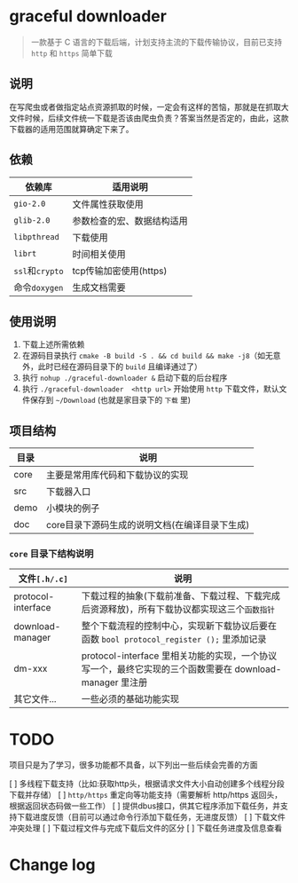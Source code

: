 # graceful downloader

> 一款基于 C 语言的下载后端，计划支持主流的下载传输协议，目前已支持 `http` 和 `https` 简单下载

## 说明

在写爬虫或者做指定站点资源抓取的时候，一定会有这样的苦恼，那就是在抓取大文件时候，后续文件统一下载是否该由爬虫负责？答案当然是否定的，由此，这款下载器的适用范围就算确定下来了。

## 依赖

|依赖库|适用说明|
| --- | --- |
|`gio-2.0`|文件属性获取使用|
|`glib-2.0`|参数检查的宏、数据结构适用|
|`libpthread`|下载使用|
|`librt`|时间相关使用|
|`ssl`和`crypto`|tcp传输加密使用(https)|
|命令`doxygen`|生成文档需要|

## 使用说明

1. 下载上述所需依赖
2. 在源码目录执行 `cmake -B build -S . && cd build && make -j8`（如无意外，此时已经在源码目录下的 `build` 且编译通过了）
3. 执行 `nohup ./graceful-downloader &` 启动下载的后台程序
4. 执行 `./graceful-downloader  <http url>` 开始使用 `http` 下载文件，默认文件保存到 `~/Download` (也就是家目录下的 `下载` 里)

## 项目结构

|目录|说明|
|---|---|
|core|主要是常用库代码和下载协议的实现|
|src|下载器入口|
|demo|小模块的例子|
|doc|core目录下源码生成的说明文档(在编译目录下生成)|

### `core` 目录下结构说明

|文件`[.h/.c]`|说明|
| --- | --- |
|protocol-interface|下载过程的抽象(下载前准备、下载过程、下载完成后资源释放)，所有下载协议都实现这三个`函数指针`|
|download-manager|整个下载流程的控制中心，实现新下载协议后要在函数 `bool protocol_register ();` 里添加记录|
|dm-xxx|protocol-interface 里相关功能的实现，一个协议写一个，最终它实现的三个函数需要在 download-manager 里注册|
|其它文件...|一些必须的基础功能实现|


# TODO

项目只是为了学习，很多功能都不具备，以下列出一些后续会完善的方面

[ ] 多线程下载支持（比如:获取http头，根据请求文件大小自动创建多个线程分段下载并存储）
[ ] `http/https` 重定向等功能支持（需要解析 http/https 返回头，根据返回状态码做一些工作）
[ ] 提供dbus接口，供其它程序添加下载任务，并支持下载进度反馈（目前可以通过命令行添加下载任务，无进度反馈）
[ ] 下载文件冲突处理
[ ] 下载过程文件与完成下载后文件的区分
[ ] 下载任务进度及信息查看


# Change log

